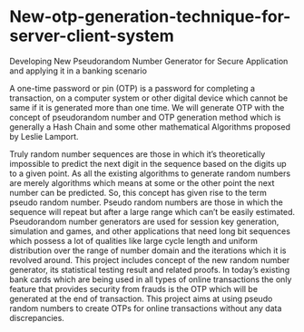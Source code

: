 # New-otp-generation-technique-for-server-client-system
Developing New Pseudorandom Number Generator for Secure Application and applying it in a banking scenario

A one-time password or pin (OTP) is a password for completing a transaction, on a computer system or other digital device which cannot be same if it is generated more than one time. We will generate OTP with the concept of pseudorandom number and OTP generation method which is generally a Hash Chain and some other mathematical Algorithms proposed by Leslie Lamport.


Truly random number sequences are those in which it’s theoretically impossible to predict the next digit in the sequence based on the digits up to a given point. As all the existing algorithms to generate random numbers are merely algorithms which means at some or the other point the next number can be predicted. So, this concept has given rise to the term pseudo random number. Pseudo random numbers are those in which the sequence will repeat but after a large range which can’t be easily estimated. Pseudorandom number generators are used for session key generation, simulation and games, and other applications that need long bit sequences which possess a lot of qualities like large cycle length and uniform distribution over the range of number domain and the iterations which it is revolved around. This project includes concept of the new random number generator, its statistical testing result and related proofs. In today’s existing bank cards which are being used in all types of online transactions the only feature that provides security from frauds is the OTP which will be generated at the end of transaction. This project aims at using pseudo random numbers to create OTPs for online transactions without any data discrepancies. 
